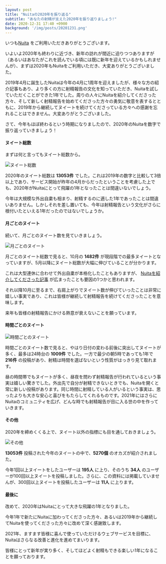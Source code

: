 ```yaml
---
layout: post
title: "Nuitaの2020年を振り返る"
subtitle: "あなたの射精が支えた2020年を振り返りましょう!"
date: 2020-12-31 17:40 +0900
background: '/img/posts/20201231.png'
---
```


いつも[Nuita](https://nuita.net) をご利用いただきありがとうございます。 

いよいよ2020年も終わりに近づき、新年の訪れが間近に迫りつつありますが（あるいはあなたがこれを読んでいる頃には既に新年を迎えているかもしれませんが）、まずは2020年もNuitaをご利用いただき、大変ありがとうございました。

2019年4月に誕生したNuitaは今年の4月に1周年を迎えましたが、様々な方の紹介記事もあり、より多くの方に射精報告の文化を知っていただき、Nuitaを試していただくことができた1年でした。周りの人々にNuitaを紹介してくださった方々、そして新しく射精報告を始めてくださった方々の勇気に敬意を表するとともに、2019年から継続してヌイートを続けてくださっている方々への感謝を忘れることはできません。大変ありがとうございました。

さて、今年もほぼ終わるという時期になりましたので、2020年のNuitaを数字で振り返っていきましょう！

#### ヌイート総数
まずは何と言ってもヌイート総数から。

![ヌイート総数]({{site.baseurl}}img/content/2020_1.png)

2020年のヌイート総数は **13053件** でした。これは2019年の数字と比較して3倍以上であり、サービス開始が昨年の4月からだったということを考慮した上でも、2020年がNuitaにとって飛躍の1年となったことは間違いないでしょう。

今年は大規模な外出自粛も相まり、射精するのに適した1年であったことは間違いありません。しかしそれを差し置いても、今年は射精報告という文化がさらに根付いたといえる1年だったのではないでしょうか。

#### 月ごとのヌイート
続いて、月ごとのヌイート数を見ていきましょう。

![月ごとのヌイート]({{site.baseurl}}img/content/2020_2.png)

月ごとのヌイート総数で見ると、10月の **1482件** が現段階での最多ヌイートとなっていますが、5月以降にヌイート総数が大幅に伸びていることが分かります。

これは大型連休に合わせて外出自粛が本格化したこともありますが、 [Nuitaを紹介してくださった記事](https://sasatanwwwww.hatenablog.com/entry/2020/05/05/223201) が広まったことも要因の1つかと思われます。

それ以降10月に至るまで、右肩上がりでヌイート数が伸びていったことは非常に嬉しい事実であり、これは皆様が継続して射精報告を続けてくださったことを意味します。

来年も皆様の射精報告にかける熱意が衰えないことを願っています。

#### 時間ごとのヌイート

![時間ごとのヌイート]({{site.baseurl}}img/content/2020_3.png)

時間ごとのヌイート数で見ると、やはり日付の変わる前後に突出してヌイートが多く、最多は24時台の **1009件** でした。一方で最少の朝5時であっても1年で **216件** の投稿があり、射精は時間を選ばないという性質がはっきり見て取れます。

昼の時間帯でもヌイートが多く、昼夜を問わず射精報告が行われているという事実は嬉しい驚きでした。外出先で自分が射精できないときでも、Nuitaを開くと常に新しい投稿があります。同じ時間に射精している人がいるという事実は、思ったよりも大きな安心と喜びをもたらしてくれるものです。2021年にはさらにNuitaのコミュニティを広げ、どんな時でも射精報告が目に入る世の中を作っていきます。

#### その他

2020年を締めくくる上で、ヌイート以外の指標にも目を通しておきましょう。

![その他]({{site.baseurl}}img/content/2020_4.jpg)

**13053件** 投稿された今年のヌイートの中で、**5270個** のオカズが紹介されました。

今年1回以上ヌイートをしたユーザーは **195人** に上り、そのうち **34人** のユーザーが100回以上ヌイートを投稿しました。さらに、この資料には掲載していませんが、300回以上ヌイートを投稿したユーザーは **11人** に上ります。

#### 最後に

改めて、2020年はNuitaにとって大きな飛躍の1年となりました。

今年1年で新たにNuitaに加わってくださった方々、あるいは2019年から継続してNuitaを使ってくださった方々に改めて深く感謝致します。

2021年、ますます皆様に喜んで使っていただけるウェブサービスを目標に、Nuitaはさらなる改善と進化を進めてまいります。

皆様にとって新年が実り多く、そしてほどよく射精もできる楽しい1年になることを願っております。
